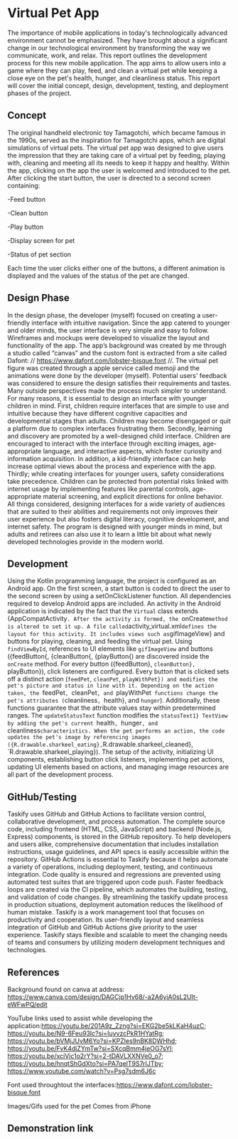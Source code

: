 
# Virtual Pet App

The importance of mobile applications in today's technologically advanced environment cannot be emphasized. They have brought about a significant change in our technological environment by transforming the way we communicate, work, and relax. This report outlines the development process for this new mobile application. The app aims to allow users into a game where they can play, feed, and clean a virtual pet while keeping a close eye on the pet's health, hunger, and cleanliness status. This report will cover the initial concept, design, development, testing, and deployment phases of the project.



## Concept
The original handheld electronic toy Tamagotchi, which became famous in the 1990s, served as the inspiration for Tamagotchi apps, which are digital simulations of virtual pets. The virtual pet app was designed to give users the impression that they are taking care of a virtual pet by feeding, playing with, cleaning and meeting all its needs to keep it happy and healthy. Within the app, clicking on the app the user is welcomed and introduced to the pet. After clicking the start button, the user is directed to a second screen containing: 

-Feed button 

-Clean button 

-Play button 

-Display screen for pet 

-Status of pet section 

Each time the user clicks either one of the buttons, a different animation is displayed and the values of the status of the pet are changed. 

## Design Phase
In the design phase, the developer (myself) focused on creating a user-friendly interface with intuitive navigation. Since the app catered to younger and older minds, the user interface is very simple and easy to follow. Wireframes and mockups were developed to visualize the layout and functionality of the app. The app’s background was created by me through a studio called “canvas” and the custom font is extracted from a site called Dafont: // https://www.dafont.com/lobster-bisque.font //.  The virtual pet figure was created through a apple service called memoji and the animations were done by the developer (myself). Potential users' feedback was considered to ensure the design satisfies their requirements and tastes. Many outside perspectives made the process much simpler to understand.  For many reasons, it is essential to design an interface with younger children in mind. First, children require interfaces that are simple to use and intuitive because they have different cognitive capacities and developmental stages than adults. Children may become disengaged or quit a platform due to complex interfaces frustrating them. Secondly, learning and discovery are promoted by a well-designed child interface. Children are encouraged to interact with the interface through exciting images, age-appropriate language, and interactive aspects, which foster curiosity and information acquisition. In addition, a kid-friendly interface can help increase optimal views about the process and experience with the app. Thirdly; while creating interfaces for younger users, safety considerations take precedence. Children can be protected from potential risks linked with internet usage by implementing features like parental controls, age-appropriate material screening, and explicit directions for online behavior. All things considered, designing interfaces for a wide variety of audiences that are suited to their abilities and requirements not only improves their user experience but also fosters digital literacy, cognitive development, and internet safety. The program is designed with younger minds in mind, but adults and retirees can also use it to learn a little bit about what newly developed technologies provide in the modern world. 
## Development
Using the Kotlin programming language, the project is configured as an Android app. On the first screen, a start button is coded to direct the user to the second screen by using a setOnClickListener function. All dependencies required to develop Android apps are included. An activity in the Android application is indicated by the fact that the `Virtual` class extends {AppCompatActivity`. After the activity is formed, the `onCreate` method is altered to set it up. A file called `activity_virtual.xml` defines the layout for this activity. It includes views such as `gifImageView} and buttons for playing, cleaning, and feeding the virtual pet. Using `findViewById`, references to UI elements like `gifImageView` and buttons ({feedButton{, {cleanButton{, {playButton{) are discovered inside the `onCreate` method. For every button ({feedButton}, `cleanButton}, `playButton}), click listeners are configured. Every button that is clicked sets off a distinct action (`feedPet`, `cleanPet`, `playWithPet}) and modifies the pet's picture and status in line with it. Depending on the action taken, the `feedPet`, `cleanPet`, and `playWithPet` functions change the pet's attributes (`cleanliness`, `health}, and `hunger`). Additionally, these functions guarantee that the attribute values stay within predetermined ranges. The `updateStatusText` function modifies the `statusText1} TextView by adding the pet's current `health`, `hunger`, and `cleanliness` characteristics. When the pet performs an action, the code updates the pet's image by referencing images ({R.drawable.sharkeel_eating}, `R.drawable.sharkeel_cleaned}, `R.drawable.sharkeel_playing}). The setup of the activity, initializing UI components, establishing button click listeners, implementing pet actions, updating UI elements based on actions, and managing image resources are all part of the development process. 
## GitHub/Testing
Taskify uses GitHub and GitHub Actions to facilitate version control, collaborative development, and process automation. The complete source code, including frontend (HTML, CSS, JavaScript) and backend (Node.js, Express) components, is stored in the GitHub repository. To help developers and users alike, comprehensive documentation that includes installation instructions, usage guidelines, and API specs is easily accessible within the repository. GitHub Actions is essential to Taskify because it helps automate a variety of operations, including deployment, testing, and continuous integration. Code quality is ensured and regressions are prevented using automated test suites that are triggered upon code push. Faster feedback loops are created via the CI pipeline, which automates the building, testing, and validation of code changes. By streamlining the taskify update process in production situations, deployment automation reduces the likelihood of human mistake. Taskify is a work management tool that focuses on productivity and cooperation. Its user-friendly layout and seamless integration of GitHub and GitHub Actions give priority to the user experience. Taskify stays flexible and scalable to meet the changing needs of teams and consumers by utilizing modern development techniques and technologies. 
## References
Background found on canva at address: https://www.canva.com/design/DAGCjp1Hv68/-a2A6yiA0sL2UIt-eWFwPQ/edit 

YouTube links used to assist while developing the application:https://youtu.be/201A9z_Zzng?si=EKG2be5kLKaH4uzC; https://youtu.be/N9-6Feu93lc?si=IuyvzcPkR1HYatRg; https://youtu.be/bVMjJUvM6Yo?si=KPZles9nBK8DWHhd; https://youtu.be/FvK4diZYmTw?si=SXcqBmm4jeOG7sYl; https://youtu.be/xciVjc1o2rY?si=2-tDAVLXXNVe0_o7; https://youtu.be/hnqtShGdXto?si=PA7qelT9S7rIJTby; https://www.youtube.com/watch?v=Psg7sdm6J6c 

Font used throughtout the interfaces:https://www.dafont.com/lobster-bisque.font 

Images/Gifs  used for the pet Comes from iPhone 
## Demonstration link
